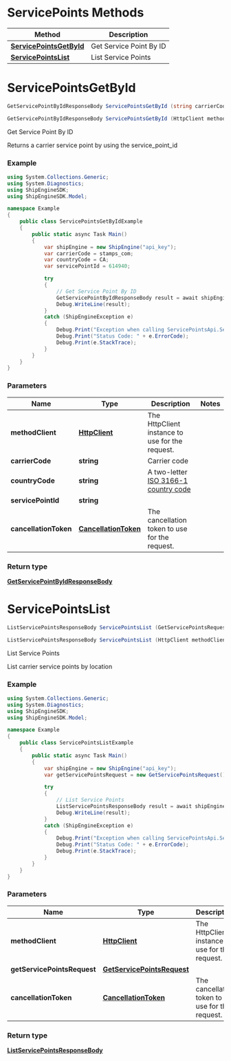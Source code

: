 # ServicePoints Methods

| Method | Description |
|--------|-------------|
| [**ServicePointsGetById**](ServicePointsApi.md#servicepointsgetbyid) | Get Service Point By ID |
| [**ServicePointsList**](ServicePointsApi.md#servicepointslist) | List Service Points |

<a id="servicepointsgetbyid"></a>
# **ServicePointsGetById**
```csharp
GetServicePointByIdResponseBody ServicePointsGetById (string carrierCode, string countryCode, string servicePointId, CancellationToken cancellationToken = default)

GetServicePointByIdResponseBody ServicePointsGetById (HttpClient methodClient, string carrierCode, string countryCode, string servicePointId, CancellationToken cancellationToken = default)
```

Get Service Point By ID

Returns a carrier service point by using the service_point_id

### Example
```csharp
using System.Collections.Generic;
using System.Diagnostics;
using ShipEngineSDK;
using ShipEngineSDK.Model;

namespace Example
{
    public class ServicePointsGetByIdExample
    {
        public static async Task Main()
        {
            var shipEngine = new ShipEngine("api_key");
            var carrierCode = stamps_com;
            var countryCode = CA;
            var servicePointId = 614940;

            try
            {
                // Get Service Point By ID
                GetServicePointByIdResponseBody result = await shipEngine.ServicePointsGetById(carrierCode, countryCode, servicePointId);
                Debug.WriteLine(result);
            }
            catch (ShipEngineException e)
            {
                Debug.Print("Exception when calling ServicePointsApi.ServicePointsGetById: " + e.Message);
                Debug.Print("Status Code: " + e.ErrorCode);
                Debug.Print(e.StackTrace);
            }
        }
    }
}
```

### Parameters
| Name | Type | Description | Notes |
|------|------|-------------|-------|
| **methodClient** | [**HttpClient**](https://learn.microsoft.com/en-us/dotnet/api/system.net.http.httpclient?view=netstandard-2.0) | The HttpClient instance to use for the request. |  |
| **carrierCode** | **string** | Carrier code |  |
| **countryCode** | **string** | A two-letter [ISO 3166-1 country code](https://en.wikipedia.org/wiki/ISO_3166-1)  |  |
| **servicePointId** | **string** |  |  |
| **cancellationToken** | [**CancellationToken**](https://learn.microsoft.com/en-us/dotnet/api/system.threading.cancellationtoken?view=netstandard-2.0) | The cancellation token to use for the request. |  |

### Return type

[**GetServicePointByIdResponseBody**](../models/GetServicePointByIdResponseBody.md)

<a id="servicepointslist"></a>
# **ServicePointsList**
```csharp
ListServicePointsResponseBody ServicePointsList (GetServicePointsRequest getServicePointsRequest, CancellationToken cancellationToken = default)

ListServicePointsResponseBody ServicePointsList (HttpClient methodClient, GetServicePointsRequest getServicePointsRequest, CancellationToken cancellationToken = default)
```

List Service Points

List carrier service points by location

### Example
```csharp
using System.Collections.Generic;
using System.Diagnostics;
using ShipEngineSDK;
using ShipEngineSDK.Model;

namespace Example
{
    public class ServicePointsListExample
    {
        public static async Task Main()
        {
            var shipEngine = new ShipEngine("api_key");
            var getServicePointsRequest = new GetServicePointsRequest();

            try
            {
                // List Service Points
                ListServicePointsResponseBody result = await shipEngine.ServicePointsList(getServicePointsRequest);
                Debug.WriteLine(result);
            }
            catch (ShipEngineException e)
            {
                Debug.Print("Exception when calling ServicePointsApi.ServicePointsList: " + e.Message);
                Debug.Print("Status Code: " + e.ErrorCode);
                Debug.Print(e.StackTrace);
            }
        }
    }
}
```

### Parameters
| Name | Type | Description | Notes |
|------|------|-------------|-------|
| **methodClient** | [**HttpClient**](https://learn.microsoft.com/en-us/dotnet/api/system.net.http.httpclient?view=netstandard-2.0) | The HttpClient instance to use for the request. |  |
| **getServicePointsRequest** | [**GetServicePointsRequest**](../../docs//models/GetServicePointsRequest.md) |  |  |
| **cancellationToken** | [**CancellationToken**](https://learn.microsoft.com/en-us/dotnet/api/system.threading.cancellationtoken?view=netstandard-2.0) | The cancellation token to use for the request. |  |

### Return type

[**ListServicePointsResponseBody**](../models/ListServicePointsResponseBody.md)

